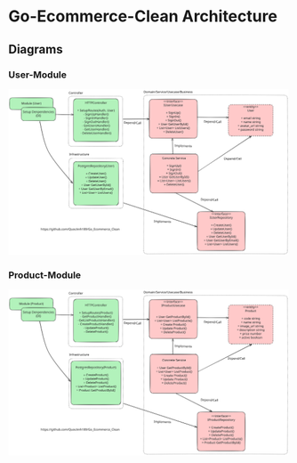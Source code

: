# Go-Ecommerce-Clean Architecture

## Diagrams
### User-Module
![](docs/static/user_module.excalidraw.svg)

### Product-Module
![](docs/static/product_module.excalidraw.svg)